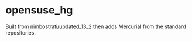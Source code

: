 opensuse_hg
===============

Built from nimbostrati/updated_13_2 then adds Mercurial from the standard repositories.
